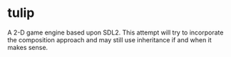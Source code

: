# tulip
A 2-D game engine based upon SDL2. This attempt will try to incorporate the composition approach and may still use inheritance if and when it makes sense.
